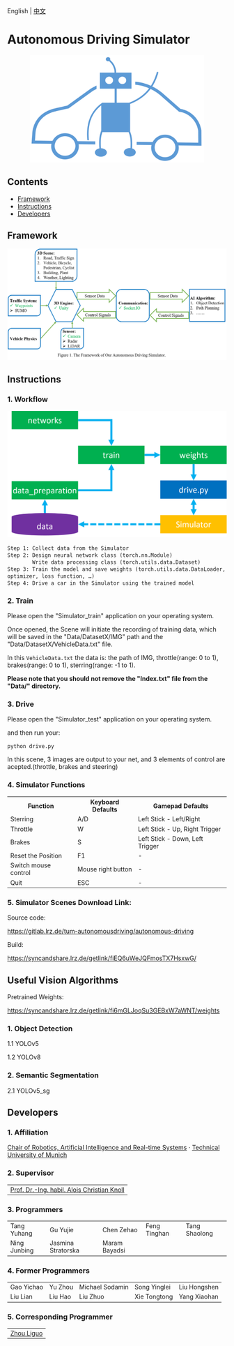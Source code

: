 English | [中文](https://github.com/tum-autonomousdriving/.github/blob/main/profile/README_zh.md)
# Autonomous Driving Simulator

<p align="center"> <img alt="Logo" src="figures/logo_f.png", width = "400"></p>

## Contents

- [Framework](#framework)
- [Instructions](#instructions)
- [Developers](#developers)

## Framework
![image](figures/framework.png)

## Instructions

### 1. Workflow
![image](figures/structure.png)

```
Step 1: Collect data from the Simulator
Step 2: Design neural network class (torch.nn.Module)
        Write data processing class (torch.utils.data.Dataset)
Step 3: Train the model and save weights (torch.utils.data.DataLoader, optimizer, loss function, …)
Step 4: Drive a car in the Simulator using the trained model

```

### 2. Train

Please open the "Simulator_train" application on your operating system.

Once opened, the Scene will initiate the recording of training data, which will be saved in the "Data/DatasetX/IMG" path and the "Data/DatasetX/VehicleData.txt" file.

In this `VehicleData.txt` the data is: the path of IMG, throttle(range: 0 to 1), brakes(range: 0 to 1), sterring(range: -1 to 1).

**Please note that you should not remove the "Index.txt" file from the "Data/" directory.**

### 3. Drive

Please open the "Simulator_test" application on your operating system.

and then run your: 
```
python drive.py
```
In this scene, 3 images are output to your net, and 3 elements of control are acepted.(throttle, brakes and steering)

### 4. Simulator Functions
<table>
    <tr>
        <th>Function</th>
        <th>Keyboard Defaults</th>
        <th>Gamepad Defaults</th>
    </tr>
    <tr>
        <td>Sterring</td>
        <td>A/D</td>
        <td>Left Stick - Left/Right</td>
    </tr>
    <tr>
        <td>Throttle</td>
        <td>W</td>
        <td>Left Stick - Up, Right Trigger</td>
    </tr>
    <tr>
        <td>Brakes</td>
        <td>S</td>
        <td>Left Stick - Down, Left Trigger</td>
    </tr>
    <tr>
        <td>Reset the Position</td>
        <td>F1</td>
        <td>-</td>
    </tr>
    <tr>
        <td>Switch mouse control</td>
        <td>Mouse right button</td>
        <td>-</td>
    </tr>
    <tr>
        <td>Quit</td>
        <td>ESC</td>
        <td>-</td>
    </tr>
    <!--
    <tr>
        <td></td>
        <td></td>
        <td></td>
        <td></td>
        <td></td>
    </tr>
    -->
</table>

### 5. Simulator Scenes Download Link: 

Source code:

https://gitlab.lrz.de/tum-autonomousdriving/autonomous-driving

Build:

https://syncandshare.lrz.de/getlink/fiEQ6uWeJQFmosTX7HsxwG/

<!--
## Functions
* ### High-definition digital twins of real cities and roads
Simulate complex and changeable real road scenarios to improve the ability of autonomous driving algorithms to deal with such scenarios.
<table>
  <tr>
    <td vlign="center">
      <img src="figures/urban.png" alt="Pin popup window">
    </td>
    <td vlign="center">
      <img src="figures/urban2.png" alt="Popup window">
    </td>
  </tr>
</table>

* ### Simulation of light and weather changes
Simulate changes in light and weather to improve the robustness of autonomous driving algorithms.
<table>
  <tr>
    <td vlign="center">
      <img src="figures/light.png" alt="Pin popup window", width ="600">
    </td>
    <td vlign="center">
      <img src="figures/weather.png" alt="Popup window", width ="600">
    </td>
  </tr>
</table>

* ### Automatic Data Labeling
The automatic data annotation function can automatically generate labels for training 2D/3D object detection and semantic/instance segmentation algorithms.
<table>
  <tr>
    <td vlign="center">
      <img src="figures/lable.png" alt="Pin popup window">
    </td>
    <td vlign="center">
      <img src="figures/segmentation.png" alt="Popup window">
    </td>
  </tr>
</table>

* ### Industrial LiDAR Simulation
Integrated Unity industrial-grade lidar simulation for training and testing 3D object detection, distance estimation and SLAM algorithms.
<table>
  <tr>
    <td vlign="center">
      <img src="figures/sim1.png" alt="Pin popup window", width ="600">
    </td>
    <td vlign="center">
      <img src="figures/Sim2.jpg" alt="Popup window", width ="600">
    </td>
  </tr>
</table>
-->

## Useful Vision Algorithms

Pretrained Weights:

https://syncandshare.lrz.de/getlink/fi6mGLJoqSu3GEBxW7aWNT/weights

### 1. Object Detection

1.1 YOLOv5

1.2 YOLOv8

### 2. Semantic Segmentation

2.1 YOLOv5_sg

## Developers

### 1. Affiliation

<a href="https://www.ce.cit.tum.de/air/home/">Chair of Robotics, Artificial Intelligence and Real-time Systems</a> · <a href="https://www.tum.de/">Technical University of Munich</a>

### 2. Supervisor

<table>
    <tr>
        <td><a href="https://www.ce.cit.tum.de/air/people/prof-dr-ing-habil-alois-knoll/">Prof. Dr.-Ing. habil. Alois Christian Knoll</a></td>
    </tr>
</table>
<!--
**[Prof. Dr.-Ing. habil. Alois Christian Knoll](https://www.ce.cit.tum.de/air/people/prof-dr-ing-habil-alois-knoll/)**
-->

### 3. Programmers

<table>
    <tr>
        <td>Tang Yuhang</td>
        <td>Gu Yujie</td>
        <td>Chen Zehao</td>
        <td>Feng Tinghan</td>
        <td>Tang Shaolong</td>
    </tr>
    <tr>
        <td>Ning Junbing</td>
        <td>Jasmina Stratorska</td>
        <td>Maram Bayadsi</td>
        <td></td>
        <td></td>
    </tr>
</table>

### 4. Former Programmers

<table>
    <tr>
        <td>Gao Yichao</td>
        <td>Yu Zhou</td>
        <td>Michael Sodamin</td>
        <td>Song Yinglei</td>
        <td>Liu Hongshen</td>
    </tr>
    <tr>
        <td>Liu Lian</td>
        <td>Liu Hao</td>
        <td>Liu Zhuo</td>
        <td>Xie Tongtong</td>
        <td>Yang Xiaohan</td>
    </tr>
    <!--
    <tr>
        <td></td>
        <td></td>
        <td></td>
        <td></td>
        <td></td>
    </tr>
    -->
</table>

### 5. Corresponding Programmer

<table>
    <tr>
        <td><a href="https://www.ce.cit.tum.de/air/people/liguo-zhou/">Zhou Liguo</a></td>
    </tr>
</table>
<!--
### Former Members
* Dipl. Cao Wei, *M.Sc.*; Zhang Jingyu; Zhang Hanzhen, *M.Sc.*; Meng Jun; Cui Chuanlu; Li Haichuan
* Zhang Chao, *M.Sc.*; Lin Tianhao, *M.Sc.*; Wang Ruining, *M.Sc.*; Huo Yifan; Ren Peng; Zhang Yujie
-->
